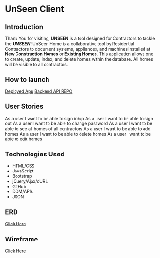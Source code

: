 # UnSeen Client

## Introduction

Thank You for visiting, **UNSEEN** is a tool designed for Contractors to tackle the ***UNSEEN***! UnSeen Home is a collaborative tool by Residential Contractors to document systems, appliances, and machines installed at **New Construction Homes** or **Existing Homes**. This application allows one to create, update, index, and delete homes within the database. All homes will be visible to all contractors.

## How to launch

 [Deployed App](https://bilaltahiraziz.github.io/UnSeenClient/)
 [Backend API REPO](https://github.com/bilaltahiraziz/UnSeenServer)


## User Stories

As a user I want to be able to sign in/up
As a user I want to be able to sign out
As a user I want to be able to change password
As a user I want to be able to see all homes of all contractors 
As a user I want to be able to add homes
As a user I want to be able to delete homes
As a user I want to be able to edit homes

## Technologies Used

* HTML/CSS
* JavaScript
* Bootstrap
* jQuery/Ajax/cURL
* GitHub
* DOM/APIs
* JSON

## ERD

[Click Here](https://imgur.com/a/WIA1Gdi)

## Wireframe

[Click Here](https://imgur.com/a/2OqBp77)

